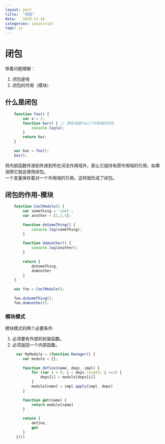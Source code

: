 ```yaml
---
layout: post
title:  "闭包"
date:   2019-12-16
categories: javascript
tags: js
---
```


# 闭包  
带着问题理解：  
1. 闭包是啥  
2. 闭包的作用（模块）   
## 什么是闭包  
``` javascript
	function foo() {
		var a = 2;
		function bar() { // 拥有涵盖foo()作用域的闭包
			console.log(a);
		}
		return bar;
	}
	
	var baz = foo();
	baz();
```  
将内部函数传递到传递到所在词法作用域外，那么它就持有原作用域的引用，如果调用它就会使用闭包。  
一个变量保存着对一个作用域的引用。这样就形成了闭包。  
## 闭包的作用-模块  
``` javascript
	function CoolModule() {
		var something = 'cool';
		var another = [1,2,4];
		
		function doSomeThing() {
			console.log(someThing);
		}
		
		function doAnother() {
			console.log(another);
		}
		
		return {
			doSomeThing,
			doAnother
		}
	}
	
	var foo = CoolModule();
	
	foo.doSomeThing();
	foo.doAnother():
```  
### 模块模式  
模块模式的两个必要条件:  
1. 必须要有外部的封装函数。  
2. 必须返回一个内部函数。  
``` javascript
	 var MyModule = (function Manager() {
	 	var module = {};
	 	
	 	function define(name, deps, impl) {
	 		for (var i = 0; i < deps.length; i +=1) {
	 			deps[i] = module[deps[i]]
	 		}
	 		module[name] = impl.apply(impl, deps)
	 	}
	 	
	 	function get(name) {
	 		return module[name]
	 	}
	 	
	 	return {
	 		define,
	 		get
	 	}
	 })()
```  
